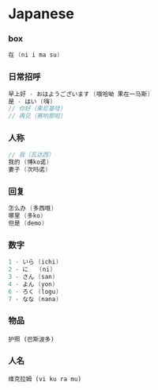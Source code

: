 # Japanese

### box
```go
在 (ni i ma su)
```


### 日常招呼
```go
早上好 - おはようございます (哦哈呦 果在一马斯)
是 - はい (嗨)
// 你好（果尼基哇）
// 再见（赛哟那啦）
```


### 人称

```go
// 我（瓦达西）
我的 (博ko诺)
妻子 (次吗诺)
```

### 回复
```go
怎么办 (多西哦)
哪里 (多ko)
但是 (demo)
```

### 数字

```go
1 - いら (ichi)
2 - に   (ni)
3 - さん (san)
4 - よん (yon)
6 - ろく (logu)
7 - なな (nana)
```

### 物品

```
护照 (巴斯波多)
```

### 人名

```
维克拉姆 (vi ku ra mu)
```

